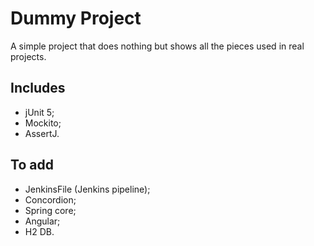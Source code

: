 # Dummy Project

A simple project that does nothing but shows all the pieces used in real projects.

## Includes

* jUnit 5;
* Mockito;
* AssertJ.

## To add

* JenkinsFile (Jenkins pipeline);
* Concordion;
* Spring core;
* Angular;
* H2 DB.

